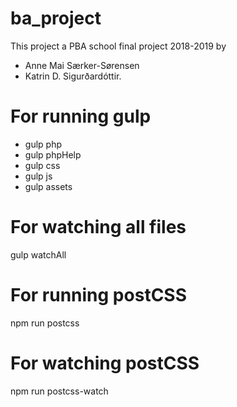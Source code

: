 # ba_project
This project a PBA school final project 2018-2019 by 
- Anne Mai Særker-Sørensen
- Katrin D. Sigurðardóttir. 

# For running gulp
- gulp php
- gulp phpHelp
- gulp css
- gulp js
- gulp assets

# For watching all files
gulp watchAll


# For running postCSS
npm run postcss
# For watching postCSS
npm run postcss-watch